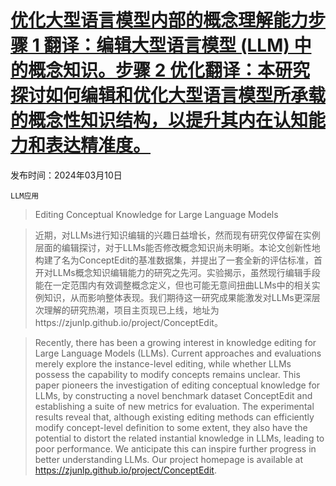 # [优化大型语言模型内部的概念理解能力步骤 1 翻译：编辑大型语言模型 (LLM) 中的概念知识。步骤 2 优化翻译：本研究探讨如何编辑和优化大型语言模型所承载的概念性知识结构，以提升其内在认知能力和表达精准度。](https://arxiv.org/abs/2403.06259)

发布时间：2024年03月10日

`LLM应用`

> Editing Conceptual Knowledge for Large Language Models

> 近期，对LLMs进行知识编辑的兴趣日益增长，然而现有研究仅停留在实例层面的编辑探讨，对于LLMs能否修改概念知识尚未明晰。本论文创新性地构建了名为ConceptEdit的基准数据集，并提出了一套全新的评估标准，首开对LLMs概念知识编辑能力的研究之先河。实验揭示，虽然现行编辑手段能在一定范围内有效调整概念定义，但也可能无意间扭曲LLMs中的相关实例知识，从而影响整体表现。我们期待这一研究成果能激发对LLMs更深层次理解的研究热潮，项目主页现已上线，地址为https://zjunlp.github.io/project/ConceptEdit。

> Recently, there has been a growing interest in knowledge editing for Large Language Models (LLMs). Current approaches and evaluations merely explore the instance-level editing, while whether LLMs possess the capability to modify concepts remains unclear. This paper pioneers the investigation of editing conceptual knowledge for LLMs, by constructing a novel benchmark dataset ConceptEdit and establishing a suite of new metrics for evaluation. The experimental results reveal that, although existing editing methods can efficiently modify concept-level definition to some extent, they also have the potential to distort the related instantial knowledge in LLMs, leading to poor performance. We anticipate this can inspire further progress in better understanding LLMs. Our project homepage is available at https://zjunlp.github.io/project/ConceptEdit.